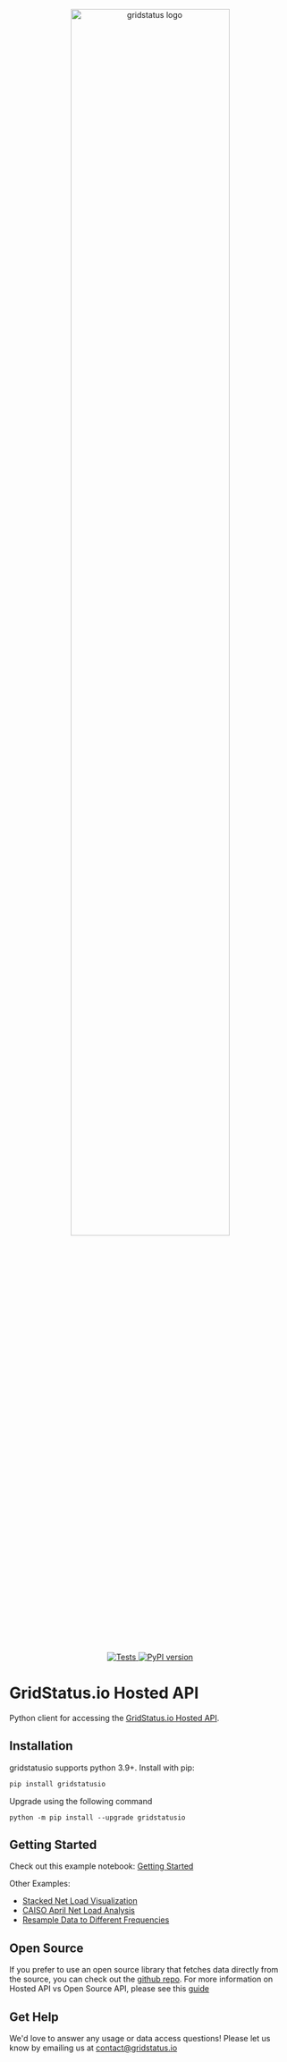 <p align="center">
<img width=75% src="/gridstatus-header.png" alt="gridstatus logo" />
</p>
<p align="center">
  <a href="https://github.com/gridstatus/gridstatusio/actions/workflows/tests.yaml" target="_blank">
        <img src="https://github.com/gridstatus/gridstatusio/actions/workflows/tests.yaml/badge.svg" alt="Tests" />
    </a>
   <a href="https://badge.fury.io/py/gridstatusio" target="_blank">
        <img src="https://badge.fury.io/py/gridstatusio.svg?maxAge=2592000" alt="PyPI version">
    </a>
</p>

# GridStatus.io Hosted API

Python client for accessing the [GridStatus.io Hosted API](https://www.gridstatus.io/api).

## Installation

gridstatusio supports python 3.9+. Install with pip:

```bash
pip install gridstatusio
```

Upgrade using the following command

```
python -m pip install --upgrade gridstatusio
```

## Getting Started

Check out this example notebook: [Getting Started](/Examples/Getting%20Started.ipynb)

Other Examples:

- [Stacked Net Load Visualization](/Examples/Stacked%20Net%20Load%20Visualization.ipynb)
- [CAISO April Net Load Analysis](/Examples/CAISO%20April%20Net%20Load.ipynb)
- [Resample Data to Different Frequencies](/Examples/Resample%20Data.ipynb)

## Open Source

If you prefer to use an open source library that fetches data directly from the source, you can check out the [github repo](https://github.com/kmax12/gridstatus). For more information on Hosted API vs Open Source API, please see this [guide](https://api.gridstatus.io/docs#section/Getting-Started/Open-Source)

## Get Help

We'd love to answer any usage or data access questions! Please let us know by emailing us at contact@gridstatus.io
